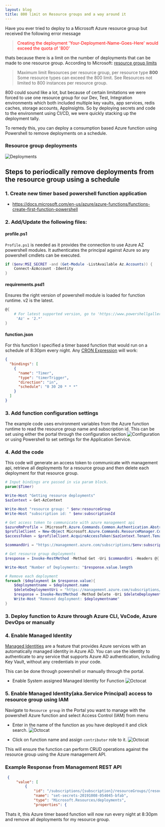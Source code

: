 ```yaml
---
layout: blog
title: 800 limit on Resource groups and a way around it
---
```


Have you ever tried to deploy to a Microsoft Azure resource group but received the following error message
> <span style="color:red">Creating the deployment 'Your-Deployment-Name-Goes-Here' would exceed the quota of '800'</span>

thats because there is a limit on the number of deployments that can be made to one resource group. According to Microsoft: [resource group limits](https://docs.microsoft.com/en-us/azure/azure-subscription-service-limits#resource-group-limits)
> Maximum limit
Resources per resource group, per resource type	**800**	Some resource types can exceed the 800 limit. See Resources not limited to 800 instances per resource group.

800 could sound like a lot, but because of certain limitations we were forced to use one resource group for our Dev, Test, Integration environments which both included multiple key vaults, app services, redis caches, storage accounts, AppInsights. So by deploying secrets and code to the environment using CI/CD, we were quickly stacking up the deployment tally.

To remedy this, you can deploy a consumption based Azure function using Powershell to remove deployments on a schedule.

### Resource group deployments
![Deployments](https://clouddna-au.github.io/assets/images/blog/2019-11-09/deployments.jpg)


## Steps to periodically remove deployments from the resource group using a schedule
### 1. Create new timer based powershell function application
* https://docs.microsoft.com/en-us/azure/azure-functions/functions-create-first-function-powershell

### 2. Add/Update the following files:
#### profile.ps1
`Profile.ps1` is needed as it provides the connection to use Azure AZ powershell modules. It authenticates the principal against Azure so any powershell cmdlets can be executed.

```powershell
if ($env:MSI_SECRET -and (Get-Module -ListAvailable Az.Accounts)) {
    Connect-AzAccount -Identity
}
```

#### requirements.psd1
Ensures the right version of powershell module is loaded for function runtime. v2 is the latest.
```powershell
@{
    # For latest supported version, go to 'https://www.powershellgallery.com/packages/Az'. Uncomment the next line and replace the MAJOR_VERSION, e.g., 'Az' = '2.*'
     'Az' = '2.*'
}
```

#### function.json
For this function I specified a timer based function that would run on a schedule of 8:30pm every night. Any [CRON Expression](https://codehollow.com/2017/02/azure-functions-time-trigger-cron-cheat-sheet/) will work:
```json
{
  "bindings": [
    {
      "name": "Timer",
      "type": "timerTrigger",
      "direction": "in",
      "schedule": "0 30 20 * * *"
    }
  ]
}
```

### 3. Add function configuration settings
The example code uses environment variables from the Azure function runtime to read the resource group name and subscription id. This can be set using either the portal through the configuration section
![Configuration](https://clouddna-au.github.io/assets/images/blog/2019-11-09/configurationfunction.jpg)
or using Powershell to set settings for the Application Service.

### 4. Add the code
This code will generate an access token to communicate with management api, retrieve all deployments for a resource group and then delete each deployment for that resource group.

```powershell
# Input bindings are passed in via param block.
param($Timer)

Write-Host "Getting resource deployments"
$azContext = Get-AzContext

Write-Host "resource group: " $env:resourceGroup
Write-Host "subscription id: " $env:subscriptionId

# Get access token to communicate with azure management api
$azureRmProfile = [Microsoft.Azure.Commands.Common.Authentication.Abstractions.AzureRmProfileProvider]::Instance.Profile;
$profileClient = New-Object Microsoft.Azure.Commands.ResourceManager.Common.RMProfileClient($azureRmProfile);
$accessToken = $profileClient.AcquireAccessToken($azContext.Tenant.TenantId).AccessToken;

$commandUri = "https://management.azure.com/subscriptions/$env:subscriptionId/resourceGroups/$env:resourceGroup/providers/Microsoft.Resources/deployments/" + "?top=1&api-version=2019-05-10"

# Get resource group deployments
$response = Invoke-RestMethod -Method Get -Uri $commandUri -Headers @{ Authorization="Bearer $accessToken" }

Write-Host "Number of Deployments: "$response.value.length

# Remove each deployment
foreach ($deployment in $response.value){
    $deploymentname = $deployment.name
    $deleteDeploymentUri = "https://management.azure.com/subscriptions/$env:subscriptionId/resourceGroups/$env:resourceGroup/providers/Microsoft.Resources/deployments/$deploymentname" + "?api-version=2019-05-10"
    $response = Invoke-RestMethod -Method Delete -Uri $deleteDeploymentUri -Headers @{ Authorization="Bearer $accessToken" }
    Write-Host "Removed deployment: $deploymentname"
}
```

### 3. Deploy function to Azure through Azure CLI, VsCode, Azure DevOps or manually

### 4. Enable Managed Identity
[Managed Identities](https://docs.microsoft.com/en-us/azure/active-directory/managed-identities-azure-resources/overview) are a feature that provides Azure services with an automatically managed identity in Azure AD. You can use the identity to authenticate to any service that supports Azure AD authentication, including Key Vault, without any credentials in your code.

This can be done through powershell or manually through the portal.

* Enable System assigned Managed Identity for Function
![Octocat](https://clouddna-au.github.io/assets/images/blog/2019-11-09/managedidentity.jpg)

### 5. Enable Managed Identity(aka.Service Principal) access to resource group using IAM
Navigate to `Resource group` in the Portal you want to manage with the powershell Azure function and select Access Control (IAM) from menu
* Enter in the name of the function as you have deployed it and click search.
![Octocat](https://clouddna-au.github.io/assets/images/blog/2019-11-09/searchfunctioniam.jpg)

* Click on function name and assign `contributor` role to it.
![Octocat](https://clouddna-au.github.io/assets/images/blog/2019-11-09/assigncontributorrolefunction.jpg)

This will ensure the function can perform CRUD operations against the resource group using the Azure management API.


### Example Response from Management REST API
```json
 {
     "value": [
         {
             "id": "/subscriptions/{subscription}/resourceGroups/{resourcegroupname}/providers/Microsoft.Resources/deployments/set-secrets-20191008-054045-bfab",
             "name": "set-secrets-20191008-054045-bfab",
             "type": "Microsoft.Resources/deployments",
             "properties": {
```

Thats it, this Azure timer based function will now run every night at 8:30pm and remove all deployments for my resource group.